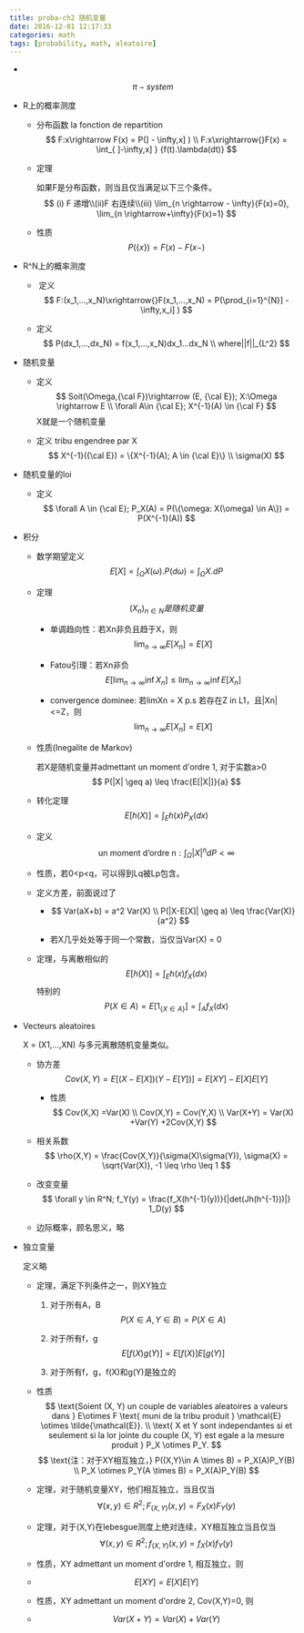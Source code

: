 ```yaml
---
title: proba-ch2 随机变量
date: 2016-12-01 12:17:33
categories: math
tags: [probability, math, aleatoire]
---
```


- ​

$$
\pi-system
$$

- R上的概率测度

  - 分布函数 la fonction de repartition
    $$
    F:x\rightarrow F(x) = P(] - \infty,x] ) \\ F:x\xrightarrow{}F(x) = \int_{ ]-\infty,x] } {f(t).\lambda(dt)}
    $$

  - 定理

    如果F是分布函数，则当且仅当满足以下三个条件。
    $$
    (i) F 递增\\(ii)F 右连续\\(iii) \lim_{n \rightarrow - \infty}{F(x)=0}, \lim_{n \rightarrow+\infty}{F(x)=1}
    $$

  - 性质
    $$
    P(\{x\}) = F(x) - F(x-)
    $$

- R^N上的概率测度

  -  定义
  $$
    F:(x_1,...,x_N)\xrightarrow{}F(x_1,...,x_N) = P(\prod_{i=1}^{N}] - \infty,x_i] )
  $$

  - 定义
    $$
    P(dx_1,...,dx_N) = f(x_1,...,x_N)dx_1...dx_N \\ where||f||_{L^2}
    $$

- 随机变量

  - 定义
    $$
    Soit(\Omega,{\cal F})\rightarrow (E, {\cal E}); X:\Omega \rightarrow E \\ \forall A\in {\cal E}; X^{-1}(A) \in {\cal F}
    $$
    X就是一个随机变量

  - 定义 tribu engendree par X
    $$
    X^{-1}({\cal E}) = \{X^{-1}(A); A \in {\cal E}\} \\ \sigma(X)
    $$

- 随机变量的loi

  - 定义
    $$
    \forall A \in {\cal E}; P_X(A) = P(\{\omega: X(\omega) \in A\}) = P(X^{-1}(A))
    $$

- 积分

  - 数学期望定义
    $$
    E[X] = \int_{\Omega}{X(\omega).P(d\omega)}= \int_{\Omega}{X.dP}
    $$

  - 定理
    $$
    (X_n)_{n\in N} 是随机变量
    $$

    - 单调趋向性：若Xn非负且趋于X，则
      $$
      \lim_{n \rightarrow \infty}{E[X_n]} = E[X]
      $$

    - Fatou引理：若Xn非负
      $$
      E[\lim_{n \rightarrow \infty}{\inf{X_n}}] \leq \lim_{n \rightarrow \infty}{\inf{E[X_n]}}
      $$

    - convergence dominee: 若limXn = X p.s 若存在Z in L1，且|Xn|<=Z，则
      $$
      \lim_{n \rightarrow \infty}{E[X_n]} = E[X]
      $$

  - 性质(Inegalite de Markov)

    若X是随机变量并admettant un moment d'ordre 1, 对于实数a>0
    $$
    P(|X| \geq a) \leq \frac{E[|X|]}{a}
    $$

  - 转化定理
    $$
    E[h(X)] = \int_E{h(x)P_X(dx)}
    $$

  - 定义
  $$
  \text{un moment d'ordre n}: \int_\Omega{|X|^ndP} < \infty
  $$

  - 性质，若0<p<q，可以得到Lq被Lp包含。

  - 定义方差，前面说过了

    - $$
      Var(aX+b) = a^2 Var(X) \\ P(|X-E[X]| \geq a) \leq \frac{Var(X)}{a^2}
      $$

    - 若X几乎处处等于同一个常数，当仅当Var(X) = 0

  - 定理，与离散相似的
    $$
    E[h(X)] = \int_E{h(x)f_X(dx)}
    $$
    特别的
    $$
    P(X \in A) = E[1_{ \{X\in A\} } ] = \int_A{f_X(dx)}
    $$

- Vecteurs aleatoires

  X = (X1,…,XN) 与多元离散随机变量类似。

  - 协方差
    $$
    Cov(X,Y) = E[(X-E[X])(Y-E[Y])] = E[XY] - E[X]E[Y]
    $$

    - 性质
      $$
      Cov(X,X) =Var(X) \\ Cov(X,Y) = Cov(Y,X) \\ Var(X+Y) = Var(X) +Var(Y) +2Cov(X,Y)
      $$

  - 相关系数
    $$
    \rho(X,Y) = \frac{Cov(X,Y)}{\sigma(X)\sigma(Y)}, \sigma(X) = \sqrt{Var(X)}, -1 \leq \rho \leq 1
    $$

  - 改变变量
    $$
    \forall y \in R^N; f_Y(y) = \frac{f_X(h^{-1}(y))}{|det(Jh(h^{-1}))|} 1_D(y)
    $$

  - 边际概率，顾名思义，略

- 独立变量

  定义略

  - 定理，满足下列条件之一，则XY独立

    1. 对于所有A，B
    $$
      P(X \in A, Y\in B) = P(X\in A)
    $$

    2. 对于所有f，g
    $$
      E[f(X)g(Y)] = E[f(X)] E[g(Y)]
    $$

    3. 对于所有f，g，f(X)和g(Y)是独立的

  - 性质
    $$
    \text{Soient (X, Y) un couple de variables aleatoires a valeurs dans } E\otimes F \text{ muni de la tribu produit } \mathcal{E} \otimes \tilde{\mathcal{E}}. \\ \text{ X et Y sont independantes si et seulement si la lor jointe du couple (X, Y) est egale a la mesure produit } P_X \otimes P_Y.
    $$
    $$
    \text{注：对于XY相互独立，} P((X,Y)\in A \times B) = P_X(A)P_Y(B) \\
    P_X \otimes P_Y(A \times B) = P_X(A)P_Y(B)
    $$

  - 定理，对于随机变量XY，他们相互独立，当且仅当
    $$
    \forall (x,y) \in R^2; F_{(X,Y)}(x,y) = F_X(x)F_Y(y)
    $$

  - 定理，对于(X,Y)在lebesgue测度上绝对连续，XY相互独立当且仅当
    $$
    \forall (x,y) \in R^2; f_{(X,Y)}(x,y) = f_X(x)f_Y(y)
    $$

  - 性质，XY admettant un moment d'ordre 1, 相互独立，则

  - $$
    E[XY]=E[X]E[Y]
    $$

  - 性质，XY admettant un moment d'ordre 2, Cov(X,Y)=0, 则

  - $$
    Var(X+Y) =Var(X) + Var(Y)
    $$

    ​
